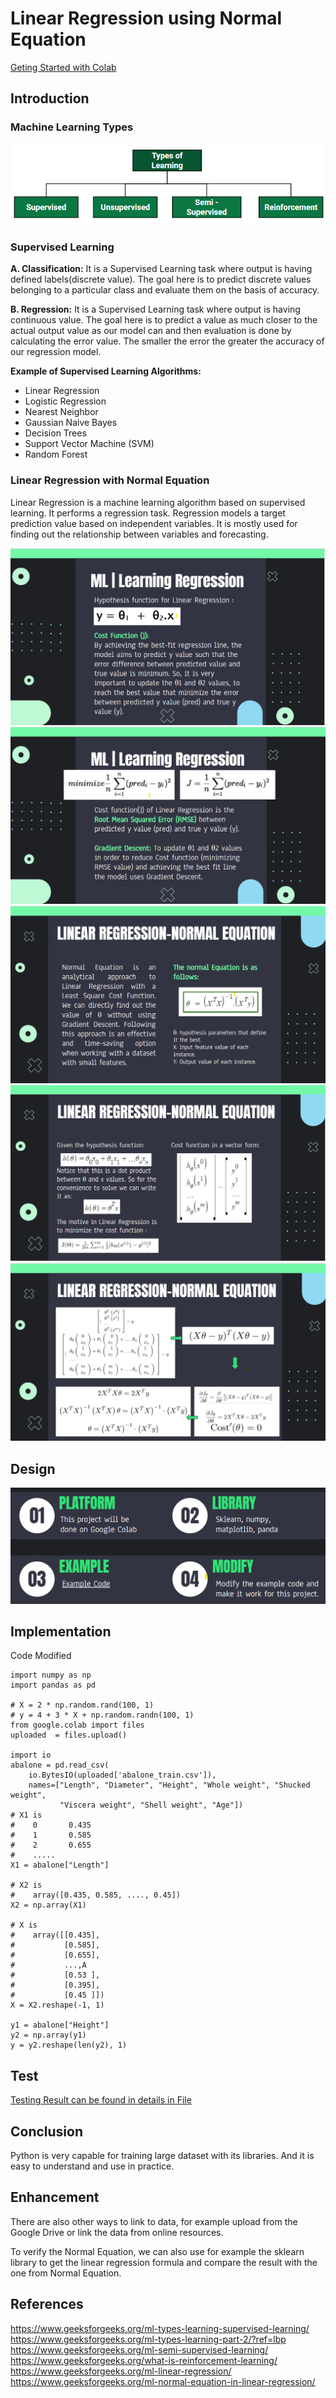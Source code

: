 # Linear Regression using Normal Equation
[Geting Started with Colab](https://github.com/SharonCao0920/MachineLearning/tree/main/StartWithColab)

## Introduction 
### Machine Learning Types
![My Image](./image/ML.png)

### Supervised Learning
**A. Classification:**
It is a Supervised Learning task where output is having defined labels(discrete value). The goal here is to predict discrete values belonging to a particular class and evaluate them on the basis of accuracy. 

**B. Regression:**
It is a Supervised Learning task where output is having continuous value. The goal here is to predict a value as much closer to the actual output value as our model can and then evaluation is done by calculating the error value. The smaller the error the greater the accuracy of our regression model.

**Example of Supervised Learning Algorithms:**
* Linear Regression
* Logistic Regression
* Nearest Neighbor
* Gaussian Naive Bayes
* Decision Trees
* Support Vector Machine (SVM)
* Random Forest

### Linear Regression with Normal Equation
Linear Regression is a machine learning algorithm based on supervised learning. It performs a regression task. Regression models a target prediction value based on independent variables. It is mostly used for finding out the relationship between variables and forecasting.

![My Image](./image/NE.png)
![My Image](./image/NE1.png)
![My Image](./image/NE2.png)
![My Image](./image/NE3.png)
![My Image](./image/NE4.png)

## Design
![My Image](./image/design.png)

## Implementation
Code Modified
```
import numpy as np
import pandas as pd

# X = 2 * np.random.rand(100, 1)
# y = 4 + 3 * X + np.random.randn(100, 1)
from google.colab import files
uploaded  = files.upload()

import io
abalone = pd.read_csv(
    io.BytesIO(uploaded['abalone_train.csv']),
    names=["Length", "Diameter", "Height", "Whole weight", "Shucked weight",
           "Viscera weight", "Shell weight", "Age"])
# X1 is 
#    0       0.435
#    1       0.585
#    2       0.655
#    .....
X1 = abalone["Length"]

# X2 is 
#    array([0.435, 0.585, ...., 0.45])
X2 = np.array(X1)

# X is 
#    array([[0.435],
#           [0.585],
#           [0.655],
#           ...,A
#           [0.53 ],
#           [0.395],
#           [0.45 ]])
X = X2.reshape(-1, 1)

y1 = abalone["Height"]
y2 = np.array(y1)
y = y2.reshape(len(y2), 1)
```

## Test
[Testing Result can be found in details in File](https://github.com/SharonCao0920/MachineLearning/blob/main/SupervisedLearning/LinearRegressionusingNormalEquation/CS550_Week2_HW2_Yixin_Cao_19536.ipynb)

## Conclusion
Python is very capable for training large dataset with its libraries. And it is easy to understand and use in practice. 

## Enhancement
There are also other ways to link to data, for example upload from the Google Drive or link the data from online resources.

To verify the Normal Equation, we can also use for example the sklearn library to get the linear regression formula and compare the result with the one from Normal Equation.


## References
https://www.geeksforgeeks.org/ml-types-learning-supervised-learning/ 
https://www.geeksforgeeks.org/ml-types-learning-part-2/?ref=lbp 
https://www.geeksforgeeks.org/ml-semi-supervised-learning/ 
https://www.geeksforgeeks.org/what-is-reinforcement-learning/ 
https://www.geeksforgeeks.org/ml-linear-regression/ 
https://www.geeksforgeeks.org/ml-normal-equation-in-linear-regression/

